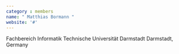 ```yaml
---
category : members
name: " Matthias Bormann " 
website: '#'
---
```

Fachbereich Informatik
Technische Universität Darmstadt
Darmstadt, Germany

